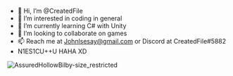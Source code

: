 - 👋 Hi, I’m @CreatedFile
- 👀 I’m interested in coding in general
- 🌱 I’m currently learning C# with Unity
- 💞️ I’m looking to collaborate on games
- 📫 Reach me at Johnlsesay@gmail.com or Discord at CreatedFile#5882
- N1ES1CU++U HAHA XD

![AssuredHollowBilby-size_restricted](https://user-images.githubusercontent.com/108574011/176998791-1df0cd1d-3ded-4d2e-938f-e51fc9dbd6a1.gif)


<!---
CreatedFile/CreatedFile is a ✨ special ✨ repository because its `README.md` (this file) appears on your GitHub profile.
You can click the Preview link to take a look at your changes.
--->
